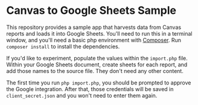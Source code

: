# Canvas to Google Sheets Sample

This repository provides a sample app that harvests data from Canvas reports and loads it into Google Sheets.  You'll need to run this in a terminal window, and you'll need a basic php environment with [Composer](https://getcomposer.org).  Run `composer install` to install the dependencies.

If you'd like to experiment, populate the values within the `import.php` file.  Within your Google Sheets document, create sheets for each report, and add those names to the source file.  They don't need any other content.

The first time you run `php import.php`, you should be prompted to approve the Google integration.  After that, those credentials will be saved in `client_secret.json` and you won't need to enter them again. 